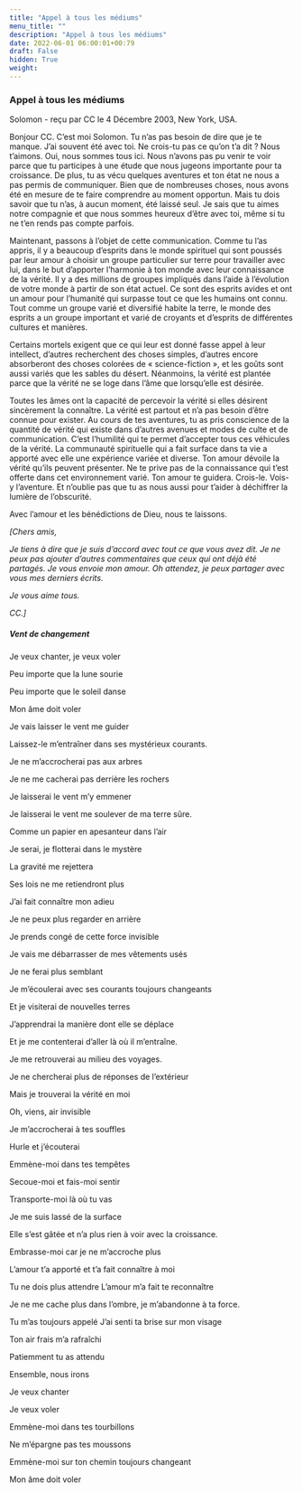 ```yaml
---
title: "Appel à tous les médiums"
menu_title: ""
description: "Appel à tous les médiums"
date: 2022-06-01 06:00:01+00:79
draft: False
hidden: True
weight:
---
```

### Appel à tous les médiums

Solomon - reçu par CC le 4 Décembre 2003, New York, USA.

Bonjour CC. C’est moi Solomon. Tu n’as pas besoin de dire que je te manque. J’ai souvent été avec toi. Ne crois-tu pas ce qu’on t’a dit ? Nous t’aimons. Oui, nous sommes tous ici. Nous n’avons pas pu venir te voir parce que tu participes à une étude que nous jugeons importante pour ta croissance. De plus, tu as vécu quelques aventures et ton état ne nous a pas permis de communiquer. Bien que de nombreuses choses, nous avons été en mesure de te faire comprendre au moment opportun. Mais tu dois savoir que tu n’as, à aucun moment, été laissé seul. Je sais que tu aimes notre compagnie et que nous sommes heureux d’être avec toi, même si tu ne t’en rends pas compte parfois.

Maintenant, passons à l’objet de cette communication. Comme tu l’as appris, il y a beaucoup d’esprits dans le monde spirituel qui sont poussés par leur amour à choisir un groupe particulier sur terre pour travailler avec lui, dans le but d’apporter l’harmonie à ton monde avec leur connaissance de la vérité. Il y a des millions de groupes impliqués dans l’aide à l’évolution de votre monde à partir de son état actuel. Ce sont des esprits avides et ont un amour pour l’humanité qui surpasse tout ce que les humains ont connu. Tout comme un groupe varié et diversifié habite la terre, le monde des esprits a un groupe important et varié de croyants et d’esprits de différentes cultures et manières.

Certains mortels exigent que ce qui leur est donné fasse appel à leur intellect, d’autres recherchent des choses simples, d’autres encore absorberont des choses colorées de « science-fiction », et les goûts sont aussi variés que les sables du désert. Néanmoins, la vérité est plantée parce que la vérité ne se loge dans l’âme que lorsqu’elle est désirée.

Toutes les âmes ont la capacité de percevoir la vérité si elles désirent sincèrement la connaître. La vérité est partout et n’a pas besoin d’être connue pour exister. Au cours de tes aventures, tu as pris conscience de la quantité de vérité qui existe dans d’autres avenues et modes de culte et de communication. C’est l’humilité qui te permet d’accepter tous ces véhicules de la vérité. La communauté spirituelle qui a fait surface dans ta vie a apporté avec elle une expérience variée et diverse. Ton amour dévoile la vérité qu’ils peuvent présenter. Ne te prive pas de la connaissance qui t’est offerte dans cet environnement varié. Ton amour te guidera. Crois-le. Vois-y l’aventure. Et n’oublie pas que tu as nous aussi pour t’aider à déchiffrer la lumière de l’obscurité.

Avec l’amour et les bénédictions de Dieu, nous te laissons.

*[Chers amis,*

*Je tiens à dire que je suis d’accord avec tout ce que vous avez dit. Je ne peux pas ajouter d’autres commentaires que ceux qui ont déjà été partagés. Je vous envoie mon amour. Oh attendez, je peux partager avec vous mes derniers écrits.*

*Je vous aime tous.*

*CC.]*

##### Vent de changement

Je veux chanter, je veux voler

Peu importe que la lune sourie

Peu importe que le soleil danse

Mon âme doit voler

Je vais laisser le vent me guider

Laissez-le m’entraîner dans ses mystérieux courants.

Je ne m’accrocherai pas aux arbres

Je ne me cacherai pas derrière les rochers

Je laisserai le vent m’y emmener

Je laisserai le vent me soulever de ma terre sûre.

Comme un papier en apesanteur dans l’air

Je serai, je flotterai dans le mystère

La gravité me rejettera

Ses lois ne me retiendront plus

J’ai fait connaître mon adieu

Je ne peux plus regarder en arrière

Je prends congé de cette force invisible

Je vais me débarrasser de mes vêtements usés

Je ne ferai plus semblant

Je m’écoulerai avec ses courants toujours changeants

Et je visiterai de nouvelles terres

J’apprendrai la manière dont elle se déplace

Et je me contenterai d’aller là où il m’entraîne.

Je me retrouverai au milieu des voyages.

Je ne chercherai plus de réponses de l’extérieur

Mais je trouverai la vérité en moi

Oh, viens, air invisible

Je m’accrocherai à tes souffles

Hurle et j’écouterai

Emmène-moi dans tes tempêtes

Secoue-moi et fais-moi sentir

Transporte-moi là où tu vas

Je me suis lassé de la surface

Elle s’est gâtée et n’a plus rien à voir avec la croissance.

Embrasse-moi car je ne m’accroche plus

L’amour t’a apporté et t’a fait connaître à moi

Tu ne dois plus attendre L’amour m’a fait te reconnaître

Je ne me cache plus dans l’ombre, je m’abandonne à ta force.

Tu m’as toujours appelé J’ai senti ta brise sur mon visage

Ton air frais m’a rafraîchi

Patiemment tu as attendu

Ensemble, nous irons

Je veux chanter

Je veux voler

Emmène-moi dans tes tourbillons

Ne m’épargne pas tes moussons

Emmène-moi sur ton chemin toujours changeant

Mon âme doit voler
